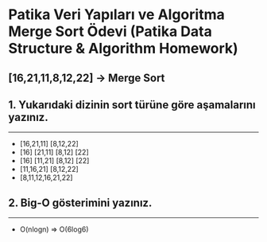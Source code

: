 # Patika Veri Yapıları ve Algoritma Merge Sort Ödevi (Patika Data Structure & Algorithm Homework)

## **[16,21,11,8,12,22] -> Merge Sort**
## **1. Yukarıdaki dizinin sort türüne göre aşamalarını yazınız.**
---
* [16,21,11] [8,12,22]
* [16] [21,11] [8,12] [22]
* [16] [11,21] [8,12] [22]
* [11,16,21] [8,12,22]
* [8,11,12,16,21,22]
## **2. Big-O gösterimini yazınız.**
---
* O(nlogn) => O(6log6)